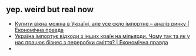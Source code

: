 ## yep. weird but real now  
- [Купити вікна можна в Україні, але усе скло імпортне – аналіз ринку | Економічна правда](https://www.epravda.com.ua/publications/2022/07/12/689080/) 
- [Україна імпортує відходи з інших країн на мільярди. Чому так та як у нас працює бізнес з переробки сміття? | Економічна правда](https://www.epravda.com.ua/publications/2021/06/18/675131/) 
- 
